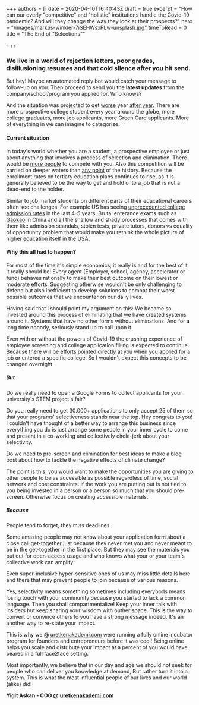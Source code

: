 +++
authors = []
date = 2020-04-10T16:40:43Z
draft = true
excerpt = "How can our overly \"competitive\" and \"holistic\" institutions handle the Covid-19 pandemic? And will they change the way they look at their prospects?"
hero = "/images/markus-winkler-7iSEHWsxPLw-unsplash.jpg"
timeToRead = 0
title = "The End of \"Selections\""

+++
### We live in a world of rejection letters, poor grades, disillusioning resumes and that cold silence after you hit send.

But hey! Maybe an automated reply bot would catch your message to follow-up on you. Then proceed to send you the **latest updates** from the company/school/program you applied for. Who knows?

And the situation was projected to get [worse](https://www.vox.com/recode/2019/12/12/20993665/artificial-intelligence-ai-job-screen) year [after year](https://www.usnews.com/best-colleges/rankings). There are more prospective college student every year around the globe, more college graduates, more job applicants, more Green Card applicants. More of everything in we can imagine to categorize.

#### Current situation

In today's world whether you are a student, a prospective employee or just about anything that involves a process of selection and elimination. There would be [more people](https://www.theguardian.com/education/2020/apr/10/recruitment-is-on-hold-the-students-graduating-into-the-covid-19-recession) to compete with you. Also this competition will be carried on deeper waters than [any point](https://data.worldbank.org/indicator/se.ter.enrr) of the history. Because the enrollment rates on tertiary education plans continues to rise, as it is generally believed to be the way to get and hold onto a job that is not a dead-end to the holder.

Similar to job market students on different parts of their educational careers often see challenges. For example US has seeing [unprecedented college admission rates](https://www.usnews.com/best-colleges/rankings/lowest-acceptance-rate) in the last 4-5 years. Brutal enterance exams such as [Gaokao](https://en.wikipedia.org/wiki/National_College_Entrance_Examination) in China and all the shallow and shady processes that comes with them like admission scandals, stolen tests, private tutors, donors vs equality of opportunity problem that would make you rethink the whole picture of higher education itself in the USA.

#### Why this all had to happen?

For most of the time it's simple economics, it really is and for the best of it, it really should be! Every agent (Employer, school, agency, accelerator or fund) behaves rationally to make their best outcome on their lowest or moderate efforts. Suggesting otherwise wouldn't be only challenging to defend but also inefficient to develop solutions to combat their worst possible outcomes that we encounter on our daily lives.

Having said that I should point my argument on this: We became so invested around this process of eliminating that we have created systems around it. Systems that have no other forms without eliminations. And for a long time nobody, seriously stand up to call upon it.

Even with or without the powers of Covid-19 the crushing experience of employee screening and college application filling is expected to continue. Because there will be efforts pointed directly at you when you applied for a job or entered a specific college. So I wouldn't expect this concepts to be changed overnight.

##### But

Do we really need to open a Google Forms to collect applicants for your university's STEM project's fair?

Do you really need to get 30.000+ applications to only accept 25 of them so that your programs' selectiveness stands near the top. Hey congrats to you! I couldn't have thought of a better way to arrange this business since everything you do is just arrange some people in your inner cycle to come and present in a co-working and collectively circle-jerk about your selectivity.

Do we need to pre-screen and elimination for best ideas to make a blog post about how to tackle the negative effects of climate change?

The point is this: you would want to make the opportunities you are giving to other people to be as accessible as possible regardless of time, social network and cost constraints. If the work you are putting out is not tied to you being invested in a person or a person so much that you should pre-screen. Otherwise focus on creating accessible materials.

##### Because

People tend to forget, they miss deadlines.

Some amazing people may not know about your application form about a close call get-together just because they never met you and never meant to be in the get-together in the first place. But they may see the materials you put out for open-access usage and who knows what your or your team's collective work can amplify!

Even super-inclusive hyper-sensitive ones of us may miss little details here and there that may prevent people to join because of various reasons.

Yes, selectivity means something sometimes including everybods means losing touch with your community because you started to lack a common language. Then you shall compartmentalize! Keep your inner talk with insiders but keep sharing your wisdom with outher space. This is the way to convert or convince others to you have a strong message indeed. It's an another way to re-state your impact.

This is why we @ [uretkenakademi.com](https://uretkenakademi.com) were running a fully online incubator program for founders and entrepreneurs before it was cool! Being online helps you scale and distribute your impact at a percent of you would have beared in a full face2face setting.

Most importantly, we believe that in our day and age we should not seek for people who can deliver you knowledge at demand, But rather turn it into a system. This is what the most influential people of our lives and our world (alike) did!

**Yigit Askan - COO @** [**uretkenakademi.com**](https://uretkenakademi.com)